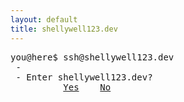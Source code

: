 ```yaml
---
layout: default
title: shellywell123.dev
---
```

<pre>
you@here$ ssh@shellywell123.dev
 -
 - Enter shellywell123.dev? 
          <a href="./tree/index.html">Yes</a>    <a href="https://www.youtube.com/watch?v=dQw4w9WgXcQ&ab_channel=RickAstley">No</a>
</pre>